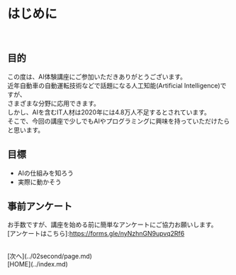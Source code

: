 # はじめに

<br>

## 目的  

この度は、AI体験講座にご参加いただきありがとうございます。  
近年自動車の自動運転技術などで話題になる人工知能(Artificial Intelligence)ですが、  
さまざまな分野に応用できます。  
しかし、AIを含むIT人材は2020年には4.8万人不足するとされています。  
そこで、今回の講座で少しでもAIやプログラミングに興味を持っていただけたらと思います。

## 目標

- AIの仕組みを知ろう
- 実際に動かそう

## 事前アンケート

お手数ですが、講座を始める前に簡単なアンケートにご協力お願いします。  
[アンケートはこちら]:https://forms.gle/nyNzhnGN9upvq2Rf6

<br>
[次へ](../02second/page.md)
<br>
[HOME](../index.md)
